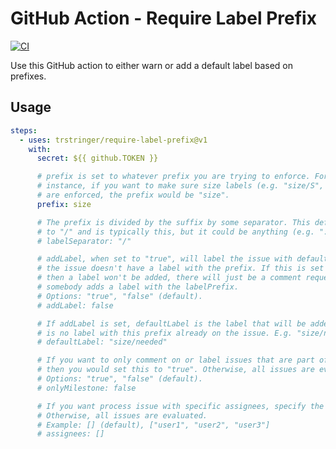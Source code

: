 # GitHub Action - Require Label Prefix

[![CI](https://github.com/trstringer/require-label-prefix/actions/workflows/main.yaml/badge.svg)](https://github.com/trstringer/require-label-prefix/actions/workflows/main.yaml)

Use this GitHub action to either warn or add a default label based on prefixes.

## Usage

```yaml
steps:
  - uses: trstringer/require-label-prefix@v1
    with:
      secret: ${{ github.TOKEN }}

      # prefix is set to whatever prefix you are trying to enforce. For
      # instance, if you want to make sure size labels (e.g. "size/S", "size/L")
      # are enforced, the prefix would be "size".
      prefix: size

      # The prefix is divided by the suffix by some separator. This defaults
      # to "/" and is typically this, but it could be anything (e.g. ":").
      # labelSeparator: "/"

      # addLabel, when set to "true", will label the issue with defaultLabel if
      # the issue doesn't have a label with the prefix. If this is set to "false"
      # then a label won't be added, there will just be a comment requesting that
      # somebody adds a label with the labelPrefix.
      # Options: "true", "false" (default).
      # addLabel: false

      # If addLabel is set, defaultLabel is the label that will be added if there
      # is no label with this prefix already on the issue. E.g. "size/needed".
      # defaultLabel: "size/needed"

      # If you want to only comment on or label issues that are part of a milestone
      # then you would set this to "true". Otherwise, all issues are evaluated.
      # Options: "true", "false" (default).
      # onlyMilestone: false

      # If you want process issue with specific assignees, specify the user names in array.
      # Otherwise, all issues are evaluated.
      # Example: [] (default), ["user1", "user2", "user3"]
      # assignees: []
```
